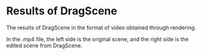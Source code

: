 # Results of DragScene
The results of DragScene in the format of video obtained through rendering.


In the .mp4 file, the left side is the original scene, and the right side is the edited scene from DragScene.
